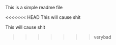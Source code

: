 This is a simple readme file

<<<<<<< HEAD
This will cause shit

This will cause shit
>>>>>>> verybad
